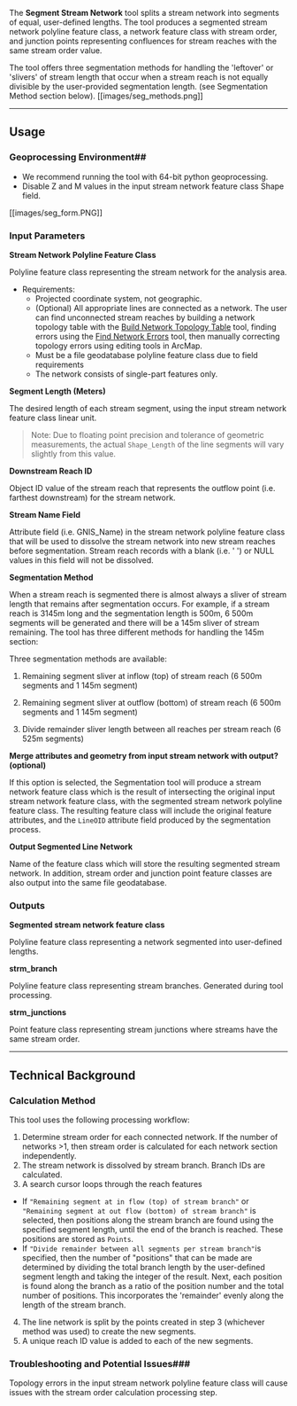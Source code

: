 The **Segment Stream Network** tool splits a stream network into 
segments of equal, user-defined lengths. The tool produces a segmented stream 
network polyline feature class, a network feature class with stream order, 
and junction points representing confluences for stream reaches with the same 
stream order value. 

The tool offers three segmentation methods for handling the 'leftover' or 'slivers' of stream length that occur when a stream reach is not equally divisible by the user-provided segmentation length.  (see Segmentation Method section below).
[[images/seg_methods.png]]

_______________________________________________________________
## Usage

### Geoprocessing Environment##

* We recommend running the tool with 64-bit python geoprocessing.
* Disable Z and M values in the input stream network feature class Shape field.

[[images/seg_form.PNG]]

### Input Parameters
 
**Stream Network Polyline Feature Class**  

Polyline feature class representing the stream network for the analysis area.

* Requirements: 
  * Projected coordinate system, not geographic.
  * (Optional) All appropriate lines are connected as a network. The user can find unconnected stream reaches by building a network topology table with the [Build Network Topology Table](https://github.com/SouthForkResearch/gnat/wiki/Build-Network-Topology-Table) tool, finding errors using the [Find Network Errors](https://github.com/SouthForkResearch/gnat/wiki/Find-Network-Errors) tool, then manually correcting topology errors using editing tools in ArcMap.
  * Must be a file geodatabase polyline feature class due to field requirements
  * The network consists of single-part features only.

**Segment Length (Meters)**
  
The desired length of each stream segment, using the input stream network feature class linear unit. 
> Note: Due to floating point precision and tolerance of geometric measurements, the actual `Shape_Length` of the line segments will vary slightly from this value. 

**Downstream Reach ID**
   
Object ID value of the stream reach that represents the outflow point (i.e. farthest downstream) for the stream network.

**Stream Name Field**
  
Attribute field (i.e. GNIS_Name) in the stream network polyline feature class that will be used to dissolve the stream network into new stream reaches before segmentation.  Stream reach records with a blank (i.e. ' ') or NULL values in this field will not be dissolved.

**Segmentation Method**

When a stream reach is segmented there is almost always a sliver of stream length that remains after segmentation occurs.  For example, if a stream reach is 3145m long and the segmentation length is 500m, 6 500m segments will be generated and there will be a 145m sliver of stream remaining.  The tool has three different methods for handling the 145m section: 

Three segmentation methods are available:

1. Remaining segment sliver at inflow (top) of stream reach (6 500m segments and 1 145m segment)

2. Remaining segment sliver at outflow (bottom) of stream reach (6 500m segments and 1 145m segment)

3. Divide remainder sliver length between all reaches per stream reach (6 525m segments)

**Merge attributes and geometry from input stream network with output? (optional)**

If this option is selected, the Segmentation tool will produce a stream network feature class which is the result of intersecting the original input stream network feature class, with the segmented stream network polyline feature class.  The resulting feature class will include the original feature attributes, and the `LineOID` attribute field produced by the segmentation process.

**Output Segmented Line Network**
  
Name of the feature class which will store the resulting segmented stream network. In addition, stream order and junction point feature classes are also output into the same file geodatabase.

### Outputs

**Segmented stream network feature class**

Polyline feature class representing a network segmented into user-defined lengths.

**strm_branch**

Polyline feature class representing stream branches. Generated during tool processing.

**strm_junctions**

Point feature class representing stream junctions where streams have the same stream order. 

_______________________________________________________________
## Technical Background

### Calculation Method

This tool uses the following processing workflow:

1. Determine stream order for each connected network.  If the number of networks >1, then stream order is calculated for each network section independently. 
2. The stream network is dissolved by stream branch. Branch IDs are calculated.
3. A search cursor loops through the reach features
  * If `"Remaining segment at in flow (top) of stream branch"` or `"Remaining segment at out flow (bottom) of stream branch"` is selected, then positions along the stream branch are found using the specified segment length, until the end of the branch is reached. These positions are stored as `Points`.
  * If `"Divide remainder between all segments per stream branch"`is specified, then the number of "positions" that can be made are determined by dividing the total branch length by the user-defined segment length and taking the integer of the result. Next, each position is found along the branch as a ratio of the position number and the total number of positions. This incorporates the 'remainder' evenly along the length of the stream branch.
4. The line network is split by the points created in step 3 (whichever method was used) to create the new segments.
5. A unique reach ID value is added to each of the new segments.

### Troubleshooting and Potential Issues###

Topology errors in the input stream network polyline feature class will cause issues with the stream order calculation processing step.